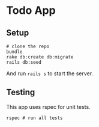 # Todo App

## Setup

```
# clone the repo
bundle
rake db:create db:migrate
rails db:seed
```

And run `rails s` to start the server.

## Testing

This app uses rspec for unit tests.

```
rspec # run all tests
```